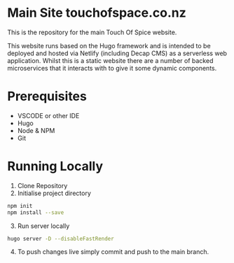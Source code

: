 # Main Site touchofspace.co.nz

This is the repository for the main Touch Of Spice website.

This website runs based on the Hugo framework and is intended to be deployed and hosted via Netlify (including Decap CMS) as a serverless web application. Whilst this is a static website there are a number of backed microservices that it interacts with to give it some dynamic components.

# Prerequisites
- VSCODE or other IDE
- Hugo
- Node & NPM
- Git

# Running Locally
1. Clone Repository
2. Initialise project directory
```bash
npm init
npm install --save
```
3. Run server locally
```bash
hugo server -D --disableFastRender
```
4. To push changes live simply commit and push to the main branch.